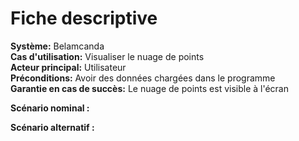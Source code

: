 # Fiche descriptive

**Système:** Belamcanda \
**Cas d'utilisation:** Visualiser le nuage de points \
**Acteur principal:** Utilisateur \
**Préconditions:** Avoir des données chargées dans le programme \
**Garantie en cas de succès:** Le nuage de points est visible à l'écran

**Scénario nominal :**

**Scénario alternatif :** 



